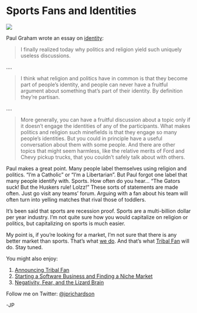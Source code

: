 <!--
id: 3049599495
link: http://loudjet.com/a/sports-fans-and-identities
slug: sports-fans-and-identities
date: Tue Feb 01 2011 10:15:10 GMT-0600 (CST)
publish: 2011-02-01
tags: tribalfan
-->


Sports Fans and Identities
==========================

![](http://media.tumblr.com/tumblr_lfy2rn9LyJ1qzbc4f.jpg)

Paul Graham wrote an essay on
[identity](http://www.paulgraham.com/identity.html):

> I finally realized today why politics and religion yield such uniquely
> useless discussions.

….

> I think what religion and politics have in common is that they become
> part of people’s identity, and people can never have a fruitful
> argument about something that’s part of their identity. By definition
> they’re partisan.

….

> More generally, you can have a fruitful discussion about a topic only
> if it doesn’t engage the identities of any of the participants. What
> makes politics and religion such minefields is that they engage so
> many people’s identities. But you could in principle have a useful
> conversation about them with some people. And there are other topics
> that might seem harmless, like the relative merits of Ford and Chevy
> pickup trucks, that you couldn’t safely talk about with others.

Paul makes a great point. Many people label themselves using religion
and politics. “I’m a Catholic” or “I’m a Libertarian”. But Paul forgot
one label that many people identify with. Sports. How often do you hear…
“The Gators suck! But the Huskers rule! Lolzz!” These sorts of
statements are made often. Just go visit any teams’ forum. Arguing with
a fan about his team will often turn into yelling matches that rival
those of toddlers.

It’s been said that sports are recession proof. Sports are a
multi-billion dollar per year industry. I’m not quite sure how you would
capitalize on religion or politics, but capitalizing on sports is much
easier.

My point is, if you’re looking for a market, I’m not sure that there is
any better market than sports. That’s what [we
do](http://reflect7.com/). And that’s what [Tribal
Fan](http://loudjet.com/a/announcing-tribal-fan) will do.
Stay tuned.

You might also enjoy:

1.  [Announcing Tribal
    Fan](http://loudjet.com/a/announcing-tribal-fan)
2.  [Starting a Software Business and Finding a Niche
    Market](http://loudjet.com/a/starting-a-software-business-and-finding-a-niche-market)
3.  [Negativity, Fear, and the Lizard
    Brain](http://loudjet.com/a/negativity-fear-and-the-lizard-brain)

Follow me on Twitter: [@jprichardson](http://twitter.com/jprichardson)

-JP


